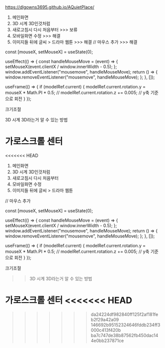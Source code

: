 https://dlgowns3695.github.io/AQuietPlace/

1. 메인화면
2. 3D 시계 3D인것처럼
3. 새로고침시 다시 처음부터 >>> 보류
4. 모바일화면 수정 >>> 해결
5. 이미지들 뒤에 글씨 > 드라마 웹툰 >>> 해결
// 마우스 추가 >>> 해결

const [mouseX, setMouseX] = useState(0);

useEffect(() => { const handleMouseMove = (event) => { setMouseX(event.clientX / window.innerWidth - 0.5); }; window.addEventListener("mousemove", handleMouseMove); return () => { window.removeEventListener("mousemove", handleMouseMove); }; }, []);

useFrame(() => { if (modelRef.current) { modelRef.current.rotation.y = mouseX * Math.PI * 0.5; // modelRef.current.rotation.z += 0.005; // y축 기준으로 회전 } });

크기조절

3D 시계 3D라는거 알 수 있는 방법

가로스크롤 센터
=======
<<<<<<< HEAD
1. 메인화면
2. 3D 시계 3D인것처럼
3. 새로고침시 다시 처음부터
4. 모바일화면 수정
5. 이미지들 뒤에 글씨 > 드라마 웹툰 

// 마우스 추가

  const [mouseX, setMouseX] = useState(0);

  useEffect(() => {
    const handleMouseMove = (event) => {
      setMouseX(event.clientX / window.innerWidth - 0.5);
    };
    window.addEventListener("mousemove", handleMouseMove);
    return () => {
      window.removeEventListener("mousemove", handleMouseMove);
    };
  }, []);

  useFrame(() => {
    if (modelRef.current) {
      modelRef.current.rotation.y = mouseX * Math.PI * 0.5;
      // modelRef.current.rotation.z += 0.005; // y축 기준으로 회전
    }
  });

크기조절

 >>  3D 시계 3D라는거 알 수 있는 방법

 가로스크롤 센터
<<<<<<< HEAD
=======
>>>>>>> da24224df982840ff125f2af181feb2f29a42a09
>>>>>>> 146692b95152324646fddb234ff3000c413f420b
>>>>>>> ba7c747de38b87562fb450dac144e0bb237871ce
